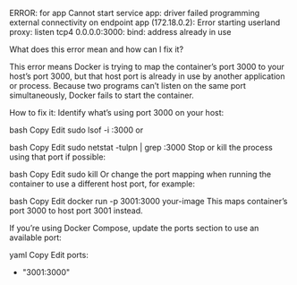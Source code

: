 ERROR: for app  Cannot start service app: driver failed programming external connectivity on endpoint app (172.18.0.2): Error starting userland proxy: listen tcp4 0.0.0.0:3000: bind: address already in use

What does this error mean and how can I fix it?

  This error means Docker is trying to map the container’s port 3000 to your host’s port 3000, but that host port is already in use by another application or process. Because two programs can’t listen on the same port simultaneously, Docker fails to start the container.

How to fix it:
Identify what’s using port 3000 on your host:

bash
Copy
Edit
sudo lsof -i :3000
or

bash
Copy
Edit
sudo netstat -tulpn | grep :3000
Stop or kill the process using that port if possible:

bash
Copy
Edit
sudo kill <PID>
Or change the port mapping when running the container to use a different host port, for example:

bash
Copy
Edit
docker run -p 3001:3000 your-image
This maps container’s port 3000 to host port 3001 instead.

If you’re using Docker Compose, update the ports section to use an available port:

yaml
Copy
Edit
ports:
  - "3001:3000"
